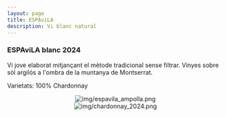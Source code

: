```yaml
---
layout: page
title: ESPAviLA 
description: Vi blanc natural 
---
```


### ESPAviLA blanc 2024

Vi jove elaborat mitjançant el mètode tradicional sense filtrar. Vinyes sobre sòl argilós a l'ombra de la muntanya de Montserrat.

Varietats: 100% Chardonnay

<center><img class="ipsImage" src="https://torresdelaserra.github.io/img/espavila_ampolla.png" alt="img/espavila_ampolla.png"></center>

<center><img class="ipsImage" src="https://torresdelaserra.github.io/img/chardonnay_2024.png" alt="img/chardonnay_2024.png"></center>
